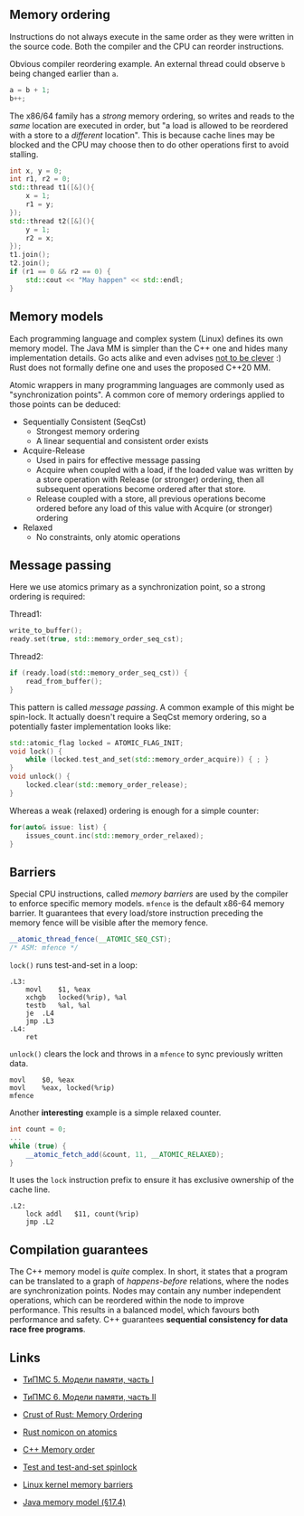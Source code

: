 ## Memory ordering 

Instructions do not always execute in the same order as they were written in the source code. Both the compiler and the CPU can reorder instructions.

Obvious compiler reordering example.
An external thread could observe `b` being changed earlier than `a`.
```c++
a = b + 1;
b++;
```

The x86/64 family has a *strong* memory ordering, so writes and reads to the *same* location are executed in order, but "a load is allowed to be reordered with a store to a *different* location". This is because cache lines may be blocked and the CPU may choose then to do other operations first to avoid stalling.

```c++
int x, y = 0;
int r1, r2 = 0;
std::thread t1([&](){
    x = 1;
    r1 = y;
});
std::thread t2([&](){
    y = 1;
    r2 = x;
});
t1.join();
t2.join();
if (r1 == 0 && r2 == 0) {
    std::cout << "May happen" << std::endl;
}
```

## Memory models

Each programming language and complex system (Linux) defines its own memory model. The Java MM is simpler than the C++ one and hides many implementation details. Go acts alike and even advises [not to be clever](https://golang.org/ref/mem) :) Rust does not formally define one and uses the proposed C++20 MM.

Atomic wrappers in many programming languages are commonly used as "synchronization points".
A common core of memory orderings applied to those points can be deduced:

* Sequentially Consistent (SeqCst) 
    * Strongest memory ordering
    * A linear sequential and consistent order exists
* Acquire-Release
    * Used in pairs for effective message passing
    * Acquire when coupled with a load, if the loaded value was written by a store operation with Release (or stronger) ordering, then all subsequent operations become ordered after that store. 
    * Release coupled with a store, all previous operations become ordered before any load of this value with Acquire (or stronger) ordering
* Relaxed
    * No constraints, only atomic operations

## Message passing

Here we use atomics primary as a synchronization point, so a strong ordering is required: 

Thread1:
```c++
write_to_buffer();
ready.set(true, std::memory_order_seq_cst);
```

Thread2:
```c++
if (ready.load(std::memory_order_seq_cst)) {
    read_from_buffer();
}
```

This pattern is called *message passing*. 
A common example of this might be spin-lock. It actually doesn't require a SeqCst memory ordering, 
so a potentially faster implementation looks like:

```c++
std::atomic_flag locked = ATOMIC_FLAG_INIT;
void lock() {
    while (locked.test_and_set(std::memory_order_acquire)) { ; }
}
void unlock() {
    locked.clear(std::memory_order_release);
}
```

Whereas a weak (relaxed) ordering is enough for a simple counter:

```c++
for(auto& issue: list) {
    issues_count.inc(std::memory_order_relaxed);
}
```

## Barriers

Special CPU instructions, called *memory barriers* are used by the compiler to enforce specific memory models. `mfence` is the default x86-64 memory barrier. It guarantees that every load/store instruction preceding the memory fence will be visible after the memory fence.

```c++
__atomic_thread_fence(__ATOMIC_SEQ_CST);
/* ASM: mfence */
```

`lock()` runs test-and-set in a loop:

```x86asm
.L3:
	movl	$1, %eax
	xchgb	locked(%rip), %al
	testb	%al, %al
	je	.L4
	jmp	.L3
.L4:
	ret
```

`unlock()` clears the lock and throws in a `mfence` to sync previously written data.

```x86asm
movl	$0, %eax
movl	%eax, locked(%rip)
mfence
```

Another **interesting** example is a simple relaxed counter. 

```c++
int count = 0;
...
while (true) {
    __atomic_fetch_add(&count, 11, __ATOMIC_RELAXED);
}
```

It uses the `lock` instruction prefix to ensure it has exclusive ownership of the cache line.

```x86asm
.L2:
	lock addl	$11, count(%rip)
	jmp	.L2
```

## Compilation guarantees

The C++ memory model is *quite* complex. In short, it states that a program can be translated to a graph of *happens-before* relations, where the nodes are synchronization points. Nodes may contain any number independent operations, which can be reordered within the node to improve performance. This results in a balanced model, which favours both performance and safety. C++ guarantees **sequential consistency for data race free programs**. 


## Links

* [ТиПМС 5. Модели памяти, часть I](https://youtu.be/Ao7qoAc9AGc)

* [ТиПМС 6. Модели памяти, часть II](https://youtu.be/q9dXzh5yBdA)

* [Crust of Rust: Memory Ordering](https://youtu.be/rMGWeSjctlY)
    
* [Rust nomicon on atomics](https://doc.rust-lang.org/nomicon/atomics.html)

* [C++ Memory order](https://en.cppreference.com/w/cpp/atomic/memory_order)

* [Test and test-and-set spinlock](https://rigtorp.se/spinlock/)

* [Linux kernel memory barriers](https://www.kernel.org/doc/Documentation/memory-barriers.txt)

* [Java memory model (§17.4)](https://docs.oracle.com/javase/specs/jls/se8/html/jls-17.html)
